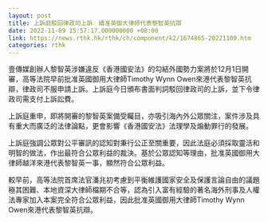 ```yaml
---
layout: post
title: 上訴庭駁回律政司上訴　續准英御大律師代表黎智英抗辯
date: 2022-11-09 15:57:17.000000000 +08:00
link: https://news.rthk.hk/rthk/ch/component/k2/1674865-20221109.htm
categories: rthk
---
```


壹傳媒創辦人黎智英涉嫌違反《香港國安法》的勾結外國勢力案將於12月1日開審，高等法院早前批准英國御用大律師Timothy Wynn Owen來港代表黎智英抗辯，律政司不服申請上訴。上訴庭今日頒布書面判詞駁回律政司的上訴，並下令律政司需支付上訴訟費。

上訴庭重申，即將開審的黎智英案備受矚目，亦吸引海內外公眾關注，案件涉及具有重大而廣泛的法律論點，更會影響《香港國安法》法理學及煽動罪行的發展。

上訴庭強調公眾對公平審訊的認知對秉行公正至關重要，因此法庭必須採取靈活和明智的做法，作出最符合公眾利益的裁決。基於公眾認知等理由，批准英國御用大律師越洋來港代表黎智英一事，顯然符合公眾利益。

較早前，高等法院首席法官潘兆初考慮到平衡維護國家安全及保護言論自由的議題極其困難、本地資深大律師檔期不合等，認為引入富有經驗的著名海外刑事及人權法專家加入本案完全符合公眾利益，因此批准英國御用大律師Timothy Wynn Owen來港代表黎智英抗辯。
